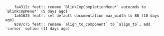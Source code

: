         fa4312c feat!: rename `BlinkCmpCompletionMenu*` autocmds to `BlinkCmpMenu*` (5 days ago)
        1a61625 feat!: set default documentation max_width to 80 (10 days ago)
        9387c75 feat!: rename `align_to_component` to `align_to`, add `cursor` option (11 days ago)
